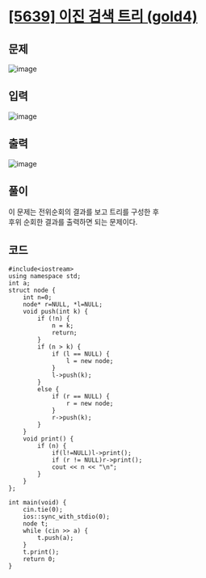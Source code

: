 # [[5639] 이진 검색 트리 (gold4)](https://www.acmicpc.net/problem/5639)
## 문제
![image](https://github.com/daehan-86/baekjoon_study_with_cpp/assets/78295295/7ddba78d-57e5-403a-bcf2-72aee3b17457)

## 입력
![image](https://github.com/daehan-86/baekjoon_study_with_cpp/assets/78295295/f99fa6e5-76e4-4be2-898d-f41b5ea31ce4)

## 출력
![image](https://github.com/daehan-86/baekjoon_study_with_cpp/assets/78295295/7dc57b52-54df-4e79-bd7a-631606bdef44)

## 풀이
이 문제는 전위순회의 결과를 보고 트리를 구성한 후  
후위 순회한 결과를 출력하면 되는 문제이다.
## 코드
```
#include<iostream>
using namespace std;
int a;
struct node {
	int n=0;
	node* r=NULL, *l=NULL;
	void push(int k) {
		if (!n) {
			n = k;
			return;
		}
		if (n > k) {
			if (l == NULL) {
				l = new node;
			}
			l->push(k);
		}
		else {
			if (r == NULL) {
				r = new node;
			}
			r->push(k);
		}
	}
	void print() {
		if (n) {
			if(l!=NULL)l->print();
			if (r != NULL)r->print();
			cout << n << "\n";
		}
	}
};

int main(void) {
	cin.tie(0);
	ios::sync_with_stdio(0);
	node t;
	while (cin >> a) {
		t.push(a);
	}
	t.print();
	return 0;
}
```
